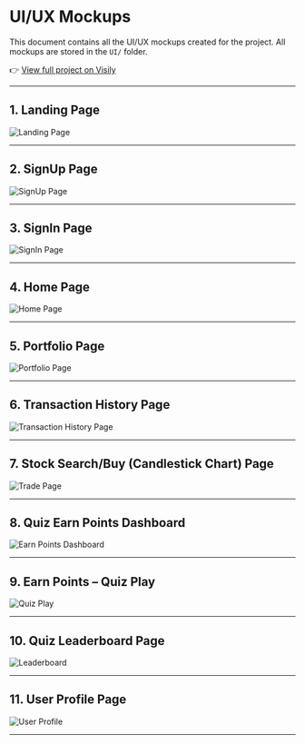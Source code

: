 # UI/UX Mockups

This document contains all the UI/UX mockups created for the project.
All mockups are stored in the `UI/` folder.

👉 [View full project on Visily](https://app.visily.ai/projects/b8e944b1-bac3-469e-b319-76565b483c2a/boards/2168027)

---

## 1. Landing Page

![Landing Page](./UI/LandingPage.png)

---

## 2. SignUp Page

![SignUp Page](./UI/SignUp.png)

---

## 3. SignIn Page

![SignIn Page](./UI/SignIn.png)

---

## 4. Home Page

![Home Page](./UI/Home.png)

---

## 5. Portfolio Page

![Portfolio Page](./UI/Portfolio.png)

---

## 6. Transaction History Page

![Transaction History Page](./UI/TransactionHistory.png)

---

## 7. Stock Search/Buy (Candlestick Chart) Page

![Trade Page](./UI/Trade.png)

---

## 8. Quiz Earn Points Dashboard

![Earn Points Dashboard](./UI/EarnPointsDashboard.png)

---

## 9. Earn Points – Quiz Play

![Quiz Play](./UI/EarnPointsQuiz.png)

---

## 10. Quiz Leaderboard Page

![Leaderboard](./UI/Leaderboard.png)

---

## 11. User Profile Page

![User Profile](./UI/UserProfile.png)

---

